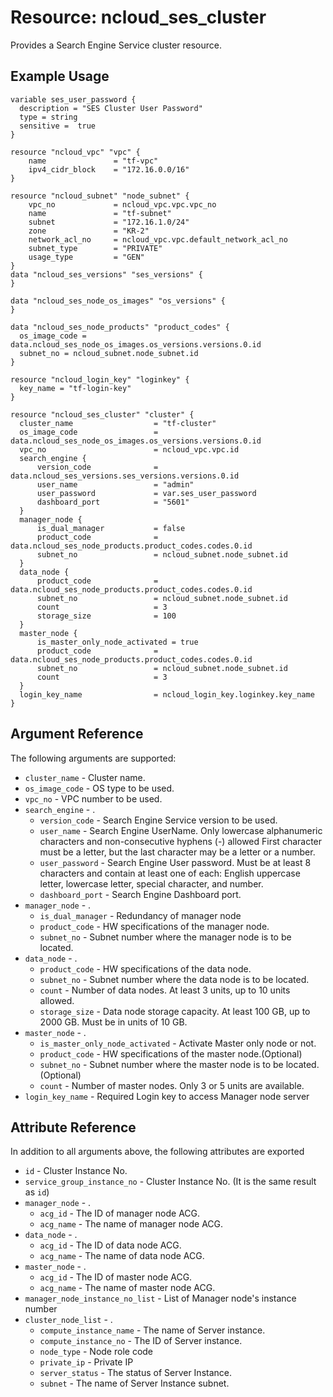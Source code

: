 # Resource: ncloud_ses_cluster

Provides a Search Engine Service cluster resource.

## Example Usage

``` hcl
variable ses_user_password {
  description = "SES Cluster User Password"
  type = string
  sensitive =  true
}

resource "ncloud_vpc" "vpc" {
	name               = "tf-vpc"
	ipv4_cidr_block    = "172.16.0.0/16"
}

resource "ncloud_subnet" "node_subnet" {
	vpc_no             = ncloud_vpc.vpc.vpc_no
	name               = "tf-subnet"
	subnet             = "172.16.1.0/24"
	zone               = "KR-2"
	network_acl_no     = ncloud_vpc.vpc.default_network_acl_no
	subnet_type        = "PRIVATE"
	usage_type         = "GEN"
}
data "ncloud_ses_versions" "ses_versions" {
}

data "ncloud_ses_node_os_images" "os_versions" {
}

data "ncloud_ses_node_products" "product_codes" {
  os_image_code = data.ncloud_ses_node_os_images.os_versions.versions.0.id
  subnet_no = ncloud_subnet.node_subnet.id
}

resource "ncloud_login_key" "loginkey" {
  key_name = "tf-login-key"
}

resource "ncloud_ses_cluster" "cluster" {
  cluster_name                  = "tf-cluster"
  os_image_code                 = data.ncloud_ses_node_os_images.os_versions.versions.0.id
  vpc_no                        = ncloud_vpc.vpc.id
  search_engine {
	  version_code    			= data.ncloud_ses_versions.ses_versions.versions.0.id
	  user_name       			= "admin"
	  user_password   			= var.ses_user_password
	  dashboard_port            = "5601"
  }
  manager_node {  
	  is_dual_manager           = false
	  product_code     			= data.ncloud_ses_node_products.product_codes.codes.0.id
	  subnet_no        			= ncloud_subnet.node_subnet.id
  }
  data_node {
	  product_code       		= data.ncloud_ses_node_products.product_codes.codes.0.id
	  subnet_no           		= ncloud_subnet.node_subnet.id
	  count            		    = 3
	  storage_size        		= 100
  }
  master_node {
	  is_master_only_node_activated = true
	  product_code       		= data.ncloud_ses_node_products.product_codes.codes.0.id
	  subnet_no           		= ncloud_subnet.node_subnet.id
	  count            		    = 3
  }
  login_key_name                = ncloud_login_key.loginkey.key_name
}
```

## Argument Reference
The following arguments are supported:

* `cluster_name` - Cluster name.
* `os_image_code` -  OS type to be used.
* `vpc_no` - VPC number to be used.
* `search_engine` - .
    * `version_code` - Search Engine Service version to be used.
    * `user_name` - Search Engine UserName. Only lowercase alphanumeric characters and non-consecutive hyphens (-) allowed First character must be a letter, but the last character may be a letter or a number.
    * `user_password` - Search Engine User password. Must be at least 8 characters and contain at least one of each: English uppercase letter, lowercase letter, special character, and number.
    * `dashboard_port` - Search Engine Dashboard port.
* `manager_node` - .
    * `is_dual_manager` - Redundancy of manager node
    * `product_code` - HW specifications of the manager node.
    * `subnet_no` - Subnet number where the manager node is to be located.
* `data_node` - .
    * `product_code` - HW specifications of the data node.
    * `subnet_no` - Subnet number where the data node is to be located.
    * `count` - Number of data nodes. At least 3 units, up to 10 units allowed.
    * `storage_size` - Data node storage capacity. At least 100 GB, up to 2000 GB. Must be in units of 10 GB.
* `master_node` - .
    * `is_master_only_node_activated` - Activate Master only node or not.
    * `product_code` - HW specifications of the master node.(Optional)
    * `subnet_no` - Subnet number where the master node is to be located.(Optional)
    * `count` - Number of master nodes. Only 3 or 5 units are available.
* `login_key_name` - Required Login key to access Manager node server

## Attribute Reference
In addition to all arguments above, the following attributes are exported

* `id` - Cluster Instance No.
* `service_group_instance_no` - Cluster Instance No. (It is the same result as `id`)
* `manager_node` - .
  * `acg_id` - The ID of manager node ACG.
  * `acg_name` - The name of manager node ACG. 
* `data_node` - .
  * `acg_id` - The ID of data node ACG.
  * `acg_name` - The name of data node ACG.
* `master_node` - .
  * `acg_id` - The ID of master node ACG.
  * `acg_name` - The name of master node ACG.
* `manager_node_instance_no_list` - List of Manager node's instance number
* `cluster_node_list` - .
  * `compute_instance_name` - The name of Server instance.
  * `compute_instance_no`   - The ID of Server instance.
  * `node_type`             - Node role code
  * `private_ip`            - Private IP
  * `server_status`         - The status of Server Instance.
  * `subnet`                - The name of Server Instance subnet.
